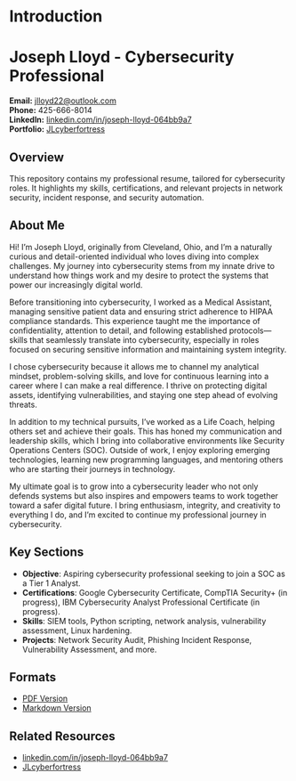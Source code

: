 # Introduction

# Joseph Lloyd - Cybersecurity Professional
**Email:** jlloyd22@outlook.com  
**Phone:** 425-666-8014  
**LinkedIn:** [linkedin.com/in/joseph-lloyd-064bb9a7](https://linkedin.com/in/joseph-lloyd-064bb9a7)  
**Portfolio:** [JLcyberfortress](https://github.com/JLSecOps/JLcyberfortress/blob/main/README.md)

## Overview
This repository contains my professional resume, tailored for cybersecurity roles. It highlights my skills, certifications, and relevant projects in network security, incident response, and security automation.

## About Me
Hi! I’m Joseph Lloyd, originally from Cleveland, Ohio, and I’m a naturally curious and detail-oriented individual who loves diving into complex challenges. My journey into cybersecurity stems from my innate drive to understand how things work and my desire to protect the systems that power our increasingly digital world.

Before transitioning into cybersecurity, I worked as a Medical Assistant, managing sensitive patient data and ensuring strict adherence to HIPAA compliance standards. This experience taught me the importance of confidentiality, attention to detail, and following established protocols—skills that seamlessly translate into cybersecurity, especially in roles focused on securing sensitive information and maintaining system integrity.

I chose cybersecurity because it allows me to channel my analytical mindset, problem-solving skills, and love for continuous learning into a career where I can make a real difference. I thrive on protecting digital assets, identifying vulnerabilities, and staying one step ahead of evolving threats.

In addition to my technical pursuits, I’ve worked as a Life Coach, helping others set and achieve their goals. This has honed my communication and leadership skills, which I bring into collaborative environments like Security Operations Centers (SOC). Outside of work, I enjoy exploring emerging technologies, learning new programming languages, and mentoring others who are starting their journeys in technology.

My ultimate goal is to grow into a cybersecurity leader who not only defends systems but also inspires and empowers teams to work together toward a safer digital future. I bring enthusiasm, integrity, and creativity to everything I do, and I’m excited to continue my professional journey in cybersecurity.


## Key Sections
- **Objective**: Aspiring cybersecurity professional seeking to join a SOC as a Tier 1 Analyst.  
- **Certifications**: Google Cybersecurity Certificate, CompTIA Security+ (in progress), IBM Cybersecurity Analyst Professional Certificate (in progress).  
- **Skills**: SIEM tools, Python scripting, network analysis, vulnerability assessment, Linux hardening.  
- **Projects**: Network Security Audit, Phishing Incident Response, Vulnerability Assessment, and more.

## Formats
- [PDF Version](./Joseph_Lloyd_Cybersecurity_Resume.pdf)
- [Markdown Version](https://github.com/JLSecOps/JLcyberfortress/blob/main/resume/resume.md)

## Related Resources
- [linkedin.com/in/joseph-lloyd-064bb9a7](https://linkedin.com/in/joseph-lloyd-064bb9a7)
- [JLcyberfortress](https://github.com/JLSecOps/JLcyberfortress/blob/main/README.md)
